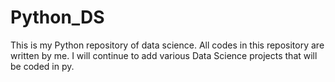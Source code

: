 # Python_DS

This is my Python repository of data science.
All codes in this repository are written by me. I will continue to add various Data Science projects that will be coded in py.

